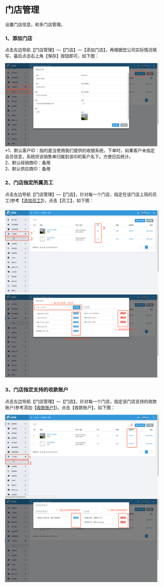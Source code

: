# 门店管理

设置门店信息，和多门店管理。

### 1、添加门店

点击左边导航【门店管理】—【门店】—【添加门店】，再根据您公司实际情况填写，最后点击右上角【保存】按钮即可，如下图：

![](/assets/mdgl.png)\*1、默认客户ID：指的是当使用我们提供的收银系统，下单时，如果客户未指定会员信息，系统将该销售单归属到该ID的客户名下。方便日后统计。  
  2、默认经销商ID：备用  
  2、默认供应商ID：备用

### 2、门店指定所属员工

点击左边导航【门店管理】—【门店】，针对每一个门店，指定在该门店上班的员工\(参考【[添加员工](/员工信息.md)】\)，点击【员工】，如下图：

### ![](/assets/mdgl-yg-1.png)![](/assets/mdgl-yg-2.png)

### 3、门店指定支持的收款账户

点击左边导航【门店管理】—【门店】，针对每一个门店，指定该门店支持的收款账户\(参考添加【[收款账户](/cai-wu-zi-liao/shou-kuan-zhang-hu.md)】\)。点击【收款账户】，如下图：

![](/assets/mdgl-skzh-1.png)![](/assets/mdgl-skzh-2.png)

